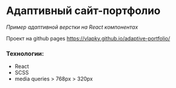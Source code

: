 # Адаптивный сайт-портфолио

_Пример адаптивной верстки на React компонентах_

Проект на github pages
https://vlapky.github.io/adaptive-portfolio/

### Технологии:

- React
- SCSS
- media queries > 768px > 320px
